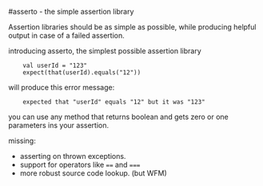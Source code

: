 #asserto - the simple assertion library

Assertion libraries should be as simple as possible, while producing helpful output in case of a failed assertion.

introducing asserto, the simplest possible assertion library

        val userId = "123"
        expect(that(userId).equals("12"))
will produce this error message:

        expected that "userId" equals "12" but it was "123"
        
you can use any method that returns boolean and gets zero or one parameters ins your assertion.

missing:
* asserting on thrown exceptions.
* support for operators like `==` and `===`
* more robust source code lookup. (but WFM)

